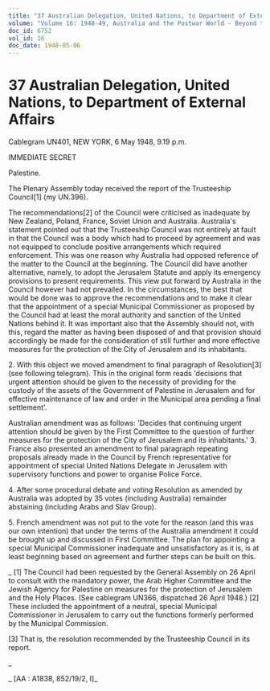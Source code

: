 ```yaml
---
title: "37 Australian Delegation, United Nations, to Department of External Affairs"
volume: "Volume 16: 1948-49, Australia and the Postwar World - Beyond the Region"
doc_id: 6752
vol_id: 16
doc_date: 1948-05-06
---
```


# 37 Australian Delegation, United Nations, to Department of External Affairs

Cablegram UN401, NEW YORK, 6 May 1948, 9.19 p.m.

IMMEDIATE SECRET

Palestine.

The Plenary Assembly today received the report of the Trusteeship Council[1] (my UN.396).

The recommendations[2] of the Council were criticised as inadequate by New Zealand, Poland, France, Soviet Union and Australia. Australia's statement pointed out that the Trusteeship Council was not entirely at fault in that the Council was a body which had to proceed by agreement and was not equipped to conclude positive arrangements which required enforcement. This was one reason why Australia had opposed reference of the matter to the Council at the beginning. The Council did have another alternative, namely, to adopt the Jerusalem Statute and apply its emergency provisions to present requirements. This view put forward by Australia in the Council however had not prevailed. In the circumstances, the best that would be done was to approve the recommendations and to make it clear that the appointment of a special Municipal Commissioner as proposed by the Council had at least the moral authority and sanction of the United Nations behind it. It was important also that the Assembly should not, with this, regard the matter as having been disposed of and that provision should accordingly be made for the consideration of still further and more effective measures for the protection of the City of Jerusalem and its inhabitants.

2\. With this object we moved amendment to final paragraph of Resolution[3] (see following telegram). This in the original form reads 'decisions that urgent attention should be given to the necessity of providing for the custody of the assets of the Government of Palestine in Jerusalem and for effective maintenance of law and order in the Municipal area pending a final settlement'.

Australian amendment was as follows: 'Decides that continuing urgent attention should be given by the First Committee to the question of further measures for the protection of the City of Jerusalem and its inhabitants.' 3. France also presented an amendment to final paragraph repeating proposals already made in the Council by French representative for appointment of special United Nations Delegate in Jerusalem with supervisory functions and power to organise Police Force.

4\. After some procedural debate and voting Resolution as amended by Australia was adopted by 35 votes (including Australia) remainder abstaining (including Arabs and Slav Group).

5\. French amendment was not put to the vote for the reason (and this was our own intention) that under the terms of the Australia amendment it could be brought up and discussed in First Committee. The plan for appointing a special Municipal Commissioner inadequate and unsatisfactory as it is, is at least beginning based on agreement and further steps can be built on this.

_ [1] The Council had been requested by the General Assembly on 26 April to consult with the mandatory power, the Arab Higher Committee and the Jewish Agency for Palestine on measures for the protection of Jerusalem and the Holy Places. (See cablegram UN366, dispatched 26 April 1948.) [2] These included the appointment of a neutral, special Municipal Commissioner in Jerusalem to carry out the functions formerly performed by the Municipal Commission.

[3] That is, the resolution recommended by the Trusteeship Council in its report.

_

_ [AA : A1838, 852/19/2, I]_
